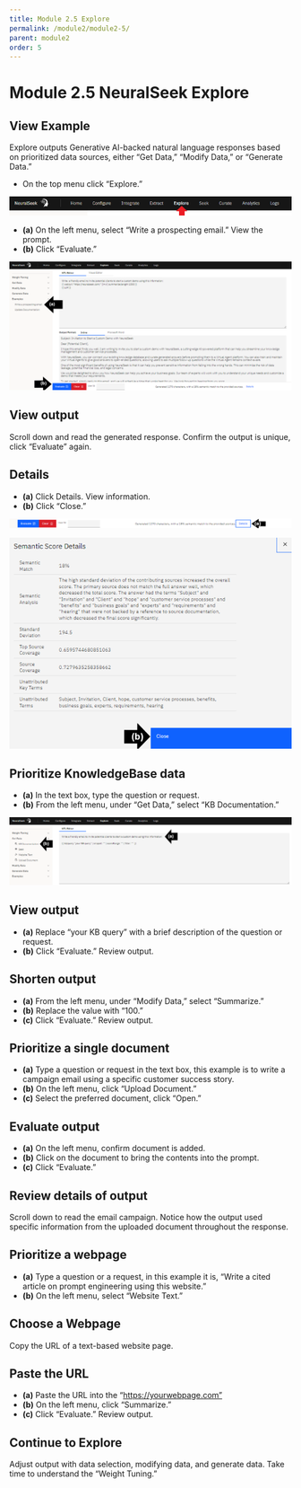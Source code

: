 ```yaml
---
title: Module 2.5 Explore
permalink: /module2/module2-5/
parent: module2
order: 5
---
```


# Module 2.5 NeuralSeek Explore

## View Example

Explore outputs Generative AI-backed natural language responses based on prioritized data sources, either “Get Data,” “Modify Data,” or “Generate Data.” 

- On the top menu click “Explore.” 

![image2.5.1](images/image2.5.1.png)

- **(a)** On the left menu, select “Write a prospecting email.” View the prompt. 
- **(b)** Click “Evaluate.” 

![image2.5.2](images/image2.5.2.png)

## View output

Scroll down and read the generated response. Confirm the output is unique, click “Evaluate” again.

## Details

- **(a)** Click Details. View information. 
- **(b)** Click “Close.”

![image2.5.3](images/image2.5.3.png)

![image2.5.4](images/image2.5.4.png)

## Prioritize KnowledgeBase data

- **(a)** In the text box, type the question or request. 
- **(b)** From the left menu, under “Get Data,” select “KB Documentation.”

![image2.5.5](images/image2.5.5.png)

## View output

- **(a)** Replace “your KB query” with a brief description of the question or request. 
- **(b)** Click “Evaluate.” Review output.

## Shorten output

- **(a)** From the left menu, under “Modify Data,” select “Summarize.” 
- **(b)** Replace the value with “100.” 
- **(c)** Click “Evaluate.” Review output.

## Prioritize a single document

- **(a)** Type a question or request in the text box, this example is to write a campaign email using a specific customer success story. 
- **(b)** On the left menu, click “Upload Document.” 
- **(c)** Select the preferred document, click “Open.”

## Evaluate output

- **(a)** On the left menu, confirm document is added. 
- **(b)** Click on the document to bring the contents into the prompt. 
- **(c)** Click “Evaluate.”

## Review details of output

Scroll down to read the email campaign. Notice how the output used specific information from the uploaded document throughout the response.

## Prioritize a webpage

- **(a)** Type a question or a request, in this example it is, “Write a cited article on prompt engineering using this website.” 
- **(b)** On the left menu, select “Website Text.”

## Choose a Webpage 

Copy the URL of a text-based website page.

## Paste the URL

- **(a)** Paste the URL into the “https://yourwebpage.com” 
- **(b)** On the left menu, click “Summarize.” 
- **(c)** Click “Evaluate.” Review output.

## Continue to Explore 

Adjust output with data selection, modifying data, and generate data. Take time to understand the “Weight Tuning.”